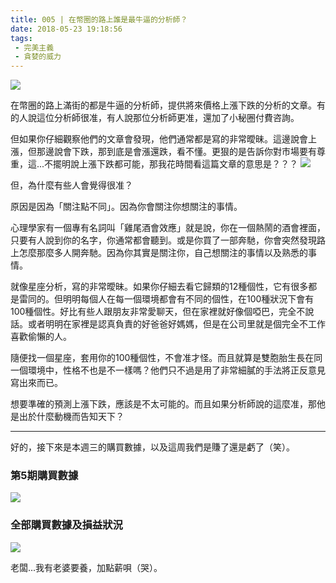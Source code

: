 ```yaml
---
title: 005 | 在幣圈的路上誰是最牛逼的分析師？
date: 2018-05-23 19:18:56
tags:
 - 完美主義
 - 貪婪的威力
---
```

![](https://firebasestorage.googleapis.com/v0/b/blog-1f60b.appspot.com/o/005-p0.png?alt=media&token=3d7bfc5f-d878-4a1a-93c4-89113a8cf8ad)

在幣圈的路上滿街的都是牛逼的分析師，提供將來價格上漲下跌的分析的文章。有的人說這位分析師很准，有人說那位分析師更准，還加了小秘圈付費咨詢。

但如果你仔細觀察他們的文章會發現，他們通常都是寫的非常曖昧。這邊說會上漲，但那邊說會下跌，那到底是會漲還跌，看不懂。更狠的是告訴你對市場要有尊重，這...不擺明說上漲下跌都可能，那我花時間看這篇文章的意思是？？？
![](https://firebasestorage.googleapis.com/v0/b/blog-1f60b.appspot.com/o/005-p1.jpeg?alt=media&token=7f209d39-3a94-43ab-a780-5c3f60de723b)

但，為什麼有些人會覺得很准？

原因是因為「關注點不同」。因為你會關注你想關注的事情。

心理學家有一個專有名詞叫「雞尾酒會效應」就是說，你在一個熱鬧的酒會裡面，只要有人說到你的名字，你通常都會聽到。或是你買了一部奔馳，你會突然發現路上怎麼那麼多人開奔馳。因為你其實是關注你，自己想關注的事情以及熟悉的事情。

就像星座分析，寫的非常曖昧。如果你仔細去看它歸類的12種個性，它有很多都是雷同的。但明明每個人在每一個環境都會有不同的個性，在100種狀況下會有100種個性。好比有些人跟朋友非常愛聊天，但在家裡就好像個啞巴，完全不說話。或者明明在家裡是認真負責的好爸爸好媽媽，但是在公司里就是個完全不工作喜歡偷懶的人。

隨便找一個星座，套用你的100種個性，不會准才怪。而且就算是雙胞胎生長在同一個環境中，性格不也是不一樣嗎？他們只不過是用了非常細膩的手法將正反意見寫出來而已。

想要準確的預測上漲下跌，應該是不太可能的。而且如果分析師說的這麼准，那他是出於什麼動機而告知天下？

***

好的，接下來是本週三的購買數據，以及這周我們是賺了還是虧了（笑）。
### 第5期購買數據
![](https://firebasestorage.googleapis.com/v0/b/blog-1f60b.appspot.com/o/%E8%B4%AD%E4%B9%B0%E6%95%B0%E6%8D%AE005.png?alt=media&token=f7b66e2c-ac05-48b4-823a-5925dedbdcdc)

### 全部購買數據及損益狀況
![](https://firebasestorage.googleapis.com/v0/b/blog-1f60b.appspot.com/o/%E5%85%A8%E9%83%A8%E8%B4%AD%E4%B9%B0%E6%95%B0%E6%8D%AE%E5%8F%8A%E6%8D%9F%E7%9B%8A%E7%8A%B6%E5%86%B5005.png?alt=media&token=ab1159b4-fed4-43f4-a227-e477f5edb602)

老闆...我有老婆要養，加點薪唄（哭）。

